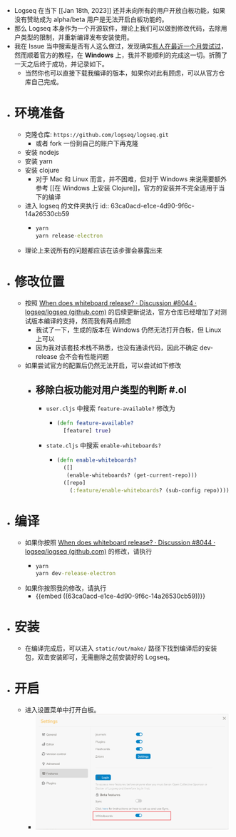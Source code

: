 - Logseq 在当下 [[Jan 18th, 2023]] 还并未向所有的用户开放白板功能，如果没有赞助成为 alpha/beta 用户是无法开启白板功能的。
- 那么 Logseq 本身作为一个开源软件，理论上我们可以做到修改代码，去除用户类型的限制，并重新编译发布安装使用。
- 我在 Issue 当中搜索是否有人这么做过，发现确实[有人在最近一个月尝试过](https://github.com/logseq/logseq/discussions/8044#discussioncomment-4714927)，然而顺着官方的教程，在 **Windows** 上，我并不能顺利的完成这一切。折腾了一天之后终于成功，并记录如下。
	- 当然你也可以直接下载我编译的版本，如果你对此有顾虑，可以从官方仓库自己完成。
- # 环境准备
	- 克隆仓库: `https://github.com/logseq/logseq.git`
		- 或者 fork 一份到自己的账户下再克隆
	- 安装 nodejs
	- 安装 yarn
	- 安装 clojure
		- 对于 Mac 和 Linux 而言，并不困难，但对于 Windows 来说需要额外参考 [[在 Windows 上安装 Clojure]]，官方的安装并不完全适用于当下的编译
	- 进入 logseq 的文件夹执行
	  id:: 63ca0acd-e1ce-4d90-9f6c-14a26530cb59
		- ``` cmd
		  yarn
		  yarn release-electron
		  ```
	- 理论上来说所有的问题都应该在该步骤会暴露出来
- # 修改位置
	- 按照 [When does whiteboard release? · Discussion #8044 · logseq/logseq (github.com)](https://github.com/logseq/logseq/discussions/8044#discussioncomment-4714927) 的后续更新说法，官方仓库已经增加了对测试版本编译的支持，然而我有两点顾虑
		- 我试了一下，生成的版本在 Windows 仍然无法打开白板，但 Linux 上可以
		- 因为我对该套技术栈不熟悉，也没有通读代码，因此不确定 dev-release 会不会有性能问题
	- 如果尝试官方的配置后仍然无法开启，可以尝试如下修改
		- ## 移除白板功能对用户类型的判断 #.ol
			- `user.cljs` 中搜索 `feature-available?` 修改为
				- ``` clojure
				  (defn feature-available?
				    [feature] true)
				  ```
			- `state.cljs` 中搜索 `enable-whiteboards?`
				- ``` clojure
				  (defn enable-whiteboards?
				    ([]
				     (enable-whiteboards? (get-current-repo)))
				    ([repo]
				      (:feature/enable-whiteboards? (sub-config repo))))
				  ```
- # 编译
	- 如果你按照 [When does whiteboard release? · Discussion #8044 · logseq/logseq (github.com)](https://github.com/logseq/logseq/discussions/8044#discussioncomment-4714927) 的修改，请执行
		- ``` cmd
		  yarn
		  yarn dev-release-electron
		  ```
	- 如果你按照我的修改，请执行
		- {{embed ((63ca0acd-e1ce-4d90-9f6c-14a26530cb59))}}
- # 安装
	- 在编译完成后，可以进入 `static/out/make/` 路径下找到编译后的安装包，双击安装即可，无需删除之前安装好的 Logseq。
- # 开启
	- 进入设置菜单中打开白板。
		- ![image.png](../assets/image_1674185948980_0.png)